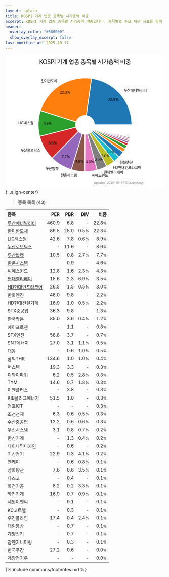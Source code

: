 ```yaml
---
layout: splash
title: KOSPI 기계 업종 종목별 시가총액 비중
excerpt: KOSPI 기계 업종 종목별 시가총액 비중입니다. 종목별로 주요 재무 지표를 함께 표시합니다.
header:
  overlay_color: "#800000"
  show_overlay_excerpt: false
last_modified_at: 2025-10-17
---
```



![KOSPI 기계 업종 종목별 시가총액 비중](/stats/sector/images/kospi_업종_기계_종목.png){: .align-center}


> **종목 목록 (43)**<a id="list"></a>

| **종목** | **PER** | **PBR** | **DIV** | **비중** |
| :------- | ------: | ------: | ------: | -------: |
| [두산에너빌리티](/034020/) | 460.9 | 6.8 | - | 22.8<small>%</small> |
| [한미반도체](/042700/) | 89.5 | 25.0 | 0.5<small>%</small> | 22.3<small>%</small> |
| [LIG넥스원](/079550/) | 42.6 | 7.8 | 0.6<small>%</small> | 8.9<small>%</small> |
| [두산로보틱스](/454910/) | - | 11.6 | - | 8.6<small>%</small> |
| [두산밥캣](/241560/) | 10.5 | 0.8 | 2.7<small>%</small> | 7.7<small>%</small> |
| [한온시스템](/018880/) | - | 0.9 | - | 4.6<small>%</small> |
| [씨에스윈드](/112610/) | 12.8 | 1.6 | 2.3<small>%</small> | 4.3<small>%</small> |
| [현대엘리베이](/017800/) | 15.6 | 2.3 | 6.9<small>%</small> | 3.5<small>%</small> |
| [HD현대인프라코어](/042670/) | 26.5 | 1.5 | 0.5<small>%</small> | 3.0<small>%</small> |
| 한화엔진 | 48.0 | 9.8 | - | 2.2<small>%</small> |
| HD현대건설기계 | 16.9 | 1.0 | 0.5<small>%</small> | 2.2<small>%</small> |
| STX중공업 | 36.3 | 9.8 | - | 1.3<small>%</small> |
| 한국카본 | 85.0 | 3.6 | 0.4<small>%</small> | 1.2<small>%</small> |
| 에이프로젠 | - | 1.1 | - | 0.8<small>%</small> |
| STX엔진 | 58.8 | 3.7 | - | 0.7<small>%</small> |
| SNT에너지 | 27.0 | 3.1 | 1.1<small>%</small> | 0.5<small>%</small> |
| 대동 | - | 0.6 | 1.0<small>%</small> | 0.5<small>%</small> |
| 삼익THK | 134.6 | 1.0 | 1.0<small>%</small> | 0.4<small>%</small> |
| 퍼스텍 | 19.3 | 3.3 | - | 0.3<small>%</small> |
| 디와이파워 | 6.2 | 0.5 | 2.8<small>%</small> | 0.3<small>%</small> |
| TYM | 14.6 | 0.7 | 1.8<small>%</small> | 0.3<small>%</small> |
| 이엔플러스 | - | 3.8 | - | 0.3<small>%</small> |
| KIB플러그에너지 | 51.5 | 1.0 | - | 0.3<small>%</small> |
| 청호ICT | - | - | - | 0.3<small>%</small> |
| 조선선재 | 6.3 | 0.6 | 0.5<small>%</small> | 0.3<small>%</small> |
| 수산중공업 | 12.2 | 0.6 | 0.6<small>%</small> | 0.3<small>%</small> |
| 우신시스템 | 3.1 | 0.8 | 0.7<small>%</small> | 0.2<small>%</small> |
| 한신기계 | - | 1.3 | 0.4<small>%</small> | 0.2<small>%</small> |
| 다이나믹디자인 | - | 0.6 | - | 0.2<small>%</small> |
| 기신정기 | 22.9 | 0.3 | 4.1<small>%</small> | 0.2<small>%</small> |
| 엔케이 | - | 0.6 | 0.8<small>%</small> | 0.1<small>%</small> |
| 삼화왕관 | 7.6 | 0.6 | 3.5<small>%</small> | 0.1<small>%</small> |
| 다스코 | - | 0.4 | - | 0.1<small>%</small> |
| 화천기공 | 8.2 | 0.2 | 3.3<small>%</small> | 0.1<small>%</small> |
| 화천기계 | 16.9 | 0.7 | 0.9<small>%</small> | 0.1<small>%</small> |
| 세원이앤씨 | - | 0.1 | - | 0.1<small>%</small> |
| KC코트렐 | - | 0.3 | - | 0.1<small>%</small> |
| 우진플라임 | 17.4 | 0.4 | 2.4<small>%</small> | 0.1<small>%</small> |
| 대림통상 | - | 0.7 | - | 0.1<small>%</small> |
| 계양전기 | - | 0.7 | - | 0.1<small>%</small> |
| 참엔지니어링 | - | 0.3 | - | 0.1<small>%</small> |
| 한국주강 | 27.2 | 0.6 | - | 0.0<small>%</small> |
| 계양전기우 | - | - | - | 0.0<small>%</small> |

{% include commons/footnotes.md %}